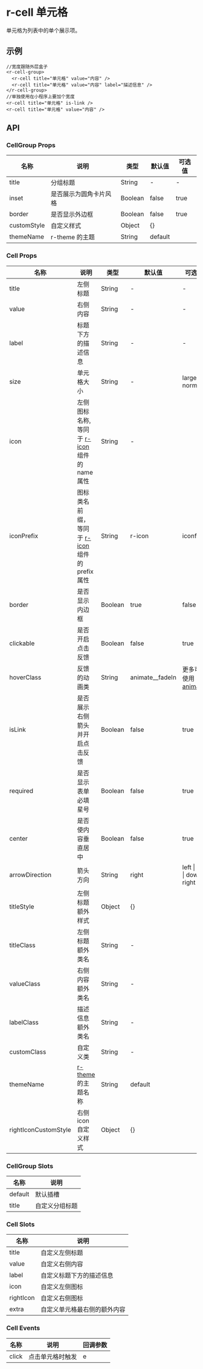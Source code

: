 # r-cell 单元格

单元格为列表中的单个展示项。

## 示例

```vue
//宽度跟随外层盒子
<r-cell-group>
  <r-cell title="单元格" value="内容" />
  <r-cell title="单元格" value="内容" label="描述信息" />
</r-cell-group>
//单独使用在小程序上要加个宽度
<r-cell title="单元格" is-link />
<r-cell title="单元格" value="内容" />
```

## API

### CellGroup Props

| 名称        | 说明                   | 类型    | 默认值  | 可选值 |
| ----------- | ---------------------- | ------- | ------- | ------ |
| title       | 分组标题               | String  | -       | -      |
| inset       | 是否展示为圆角卡片风格 | Boolean | false   | true   |
| border      | 是否显示外边框         | Boolean | false   | true   |
| customStyle | 自定义样式             | Object  | {}      |        |
| themeName   | r-theme 的主题         | String  | default |        |

### Cell Props

| 名称                 | 说明                                                                                        | 类型    | 默认值            | 可选值                                      |
| -------------------- | ------------------------------------------------------------------------------------------- | ------- | ----------------- | ------------------------------------------- |
| title                | 左侧标题                                                                                    | String  | -                 | -                                           |
| value                | 右侧内容                                                                                    | String  | -                 | -                                           |
| label                | 标题下方的描述信息                                                                          | String  | -                 | -                                           |
| size                 | 单元格大小                                                                                  | String  | -                 | large \| normal                             |
| icon                 | 左侧图标名称,等同于 [r-icon](https://ext.dcloud.net.cn/plugin?id=18668) 组件的 name 属性    | String  | -                 |                                             |
| iconPrefix           | 图标类名前缀，等同于 [r-icon](https://ext.dcloud.net.cn/plugin?id=18668) 组件的 prefix 属性 | String  | r-icon            | iconfont                                    |
| border               | 是否显示内边框                                                                              | Boolean | true              | false                                       |
| clickable            | 是否开启点击反馈                                                                            | Boolean | false             | true                                        |
| hoverClass           | 反馈的动画类                                                                                | String  | animate\_\_fadeIn | 更多可使用[animate](https://animate.style/) |
| isLink               | 是否展示右侧箭头并开启点击反馈                                                              | Boolean | false             | true                                        |
| required             | 是否显示表单必填星号                                                                        | Boolean | false             | true                                        |
| center               | 是否使内容垂直居中                                                                          | Boolean | false             | true                                        |
| arrowDirection       | 箭头方向                                                                                    | String  | right             | left \| up \| down \| right                 |
| titleStyle           | 左侧标题额外样式                                                                            | Object  | {}                |                                             |
| titleClass           | 左侧标题额外类名                                                                            | String  | -                 |                                             |
| valueClass           | 右侧内容额外类名                                                                            | String  | -                 |                                             |
| labelClass           | 描述信息额外类名                                                                            | String  | -                 |                                             |
| customClass          | 自定义类                                                                                    | String  | -                 |                                             |
| themeName            | [r-theme](https://ext.dcloud.net.cn/plugin?id=18661) 的主题名称                             | String  | default           |                                             |
| rightIconCustomStyle | 右侧 icon 自定义样式                                                                        | Object  | {}                |                                             |

### CellGroup Slots

| 名称    | 说明           |
| ------- | -------------- |
| default | 默认插槽       |
| title   | 自定义分组标题 |

### Cell Slots

| 名称      | 说明                         |
| --------- | ---------------------------- |
| title     | 自定义左侧标题               |
| value     | 自定义右侧内容               |
| label     | 自定义标题下方的描述信息     |
| icon      | 自定义左侧图标               |
| rightIcon | 自定义右侧图标               |
| extra     | 自定义单元格最右侧的额外内容 |

### Cell Events

| 名称  | 说明             | 回调参数 |
| ----- | ---------------- | -------- |
| click | 点击单元格时触发 | e        |

